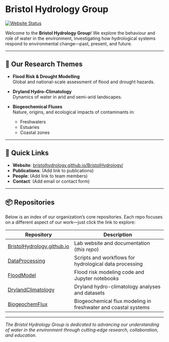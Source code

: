 # Bristol Hydrology Group

[![Website Status](https://img.shields.io/website-up-down-green-red/https/bristolhydrology.github.io/BristolHydrology/)](https://bristolhydrology.github.io/BristolHydrology/)

Welcome to the **Bristol Hydrology Group**! We explore the behaviour and role of water in the environment, investigating how hydrological systems respond to environmental change—past, present, and future.

---

## 🌊 Our Research Themes

- **Flood Risk & Drought Modelling**  
  Global and national-scale assessment of flood and drought hazards.

- **Dryland Hydro‐Climatology**  
  Dynamics of water in arid and semi-arid landscapes.

- **Biogeochemical Fluxes**  
  Nature, origins, and ecological impacts of contaminants in:
  - Freshwaters
  - Estuaries
  - Coastal zones

---

## 🔗 Quick Links

- **Website**: [bristolhydrology.github.io/BristolHydrology/](https://bristolhydrology.github.io/BristolHydrology/)  
- **Publications**: (Add link to publications)  
- **People**: (Add link to team members)  
- **Contact**: (Add email or contact form)

---

## 📦 Repositories

Below is an index of our organization’s core repositories. Each repo focuses on a different aspect of our work—just click the link to explore:

| Repository                        | Description                                                 |
|-----------------------------------|-------------------------------------------------------------|
| [BristolHydrology.github.io](https://github.com/BristolHydrology/BristolHydrology.github.io) | Lab website and documentation (_this repo_)                 |
| [DataProcessing](https://github.com/BristolHydrology/DataProcessing)         | Scripts and workflows for hydrological data processing      |
| [FloodModel](https://github.com/BristolHydrology/FloodModel)                 | Flood risk modeling code and Jupyter notebooks              |
| [DrylandClimatology](https://github.com/BristolHydrology/DrylandClimatology) | Dryland hydro-climatology analyses and datasets             |
| [BiogeochemFlux](https://github.com/BristolHydrology/BiogeochemFlux)       | Biogeochemical flux modeling in freshwater and coastal systems |

---


*The Bristol Hydrology Group is dedicated to advancing our understanding of water in the environment through cutting‑edge research, collaboration, and education.*

